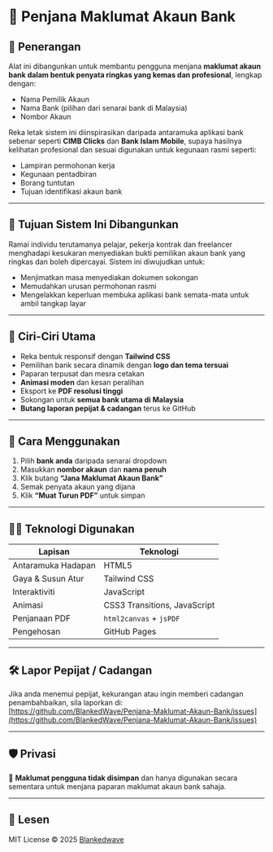 # 💼 Penjana Maklumat Akaun Bank

## 📌 Penerangan

Alat ini dibangunkan untuk membantu pengguna menjana **maklumat akaun bank dalam bentuk penyata ringkas yang kemas dan profesional**, lengkap dengan:
- Nama Pemilik Akaun
- Nama Bank (pilihan dari senarai bank di Malaysia)
- Nombor Akaun

Reka letak sistem ini diinspirasikan daripada antaramuka aplikasi bank sebenar seperti **CIMB Clicks** dan **Bank Islam Mobile**, supaya hasilnya kelihatan profesional dan sesuai digunakan untuk kegunaan rasmi seperti:
- Lampiran permohonan kerja
- Kegunaan pentadbiran
- Borang tuntutan
- Tujuan identifikasi akaun bank

---

## 🎯 Tujuan Sistem Ini Dibangunkan

Ramai individu terutamanya pelajar, pekerja kontrak dan freelancer menghadapi kesukaran menyediakan bukti pemilikan akaun bank yang ringkas dan boleh dipercayai. Sistem ini diwujudkan untuk:
- Menjimatkan masa menyediakan dokumen sokongan
- Memudahkan urusan permohonan rasmi
- Mengelakkan keperluan membuka aplikasi bank semata-mata untuk ambil tangkap layar

---

## 🚀 Ciri-Ciri Utama

- Reka bentuk responsif dengan **Tailwind CSS**
- Pemilihan bank secara dinamik dengan **logo dan tema tersuai**
- Paparan terpusat dan mesra cetakan
- **Animasi moden** dan kesan peralihan
- Eksport ke **PDF resolusi tinggi**
- Sokongan untuk **semua bank utama di Malaysia**
- **Butang laporan pepijat & cadangan** terus ke GitHub

---

## 🧪 Cara Menggunakan

1. Pilih **bank anda** daripada senarai dropdown
2. Masukkan **nombor akaun** dan **nama penuh**
3. Klik butang **“Jana Maklumat Akaun Bank”**
4. Semak penyata akaun yang dijana
5. Klik **“Muat Turun PDF”** untuk simpan

---

## 🧑‍💻 Teknologi Digunakan

| Lapisan | Teknologi |
|--------|-----------|
| Antaramuka Hadapan | HTML5 |
| Gaya & Susun Atur | Tailwind CSS |
| Interaktiviti | JavaScript |
| Animasi | CSS3 Transitions, JavaScript |
| Penjanaan PDF | `html2canvas` + `jsPDF` |
| Pengehosan | GitHub Pages |

---

## 🛠️ Lapor Pepijat / Cadangan

Jika anda menemui pepijat, kekurangan atau ingin memberi cadangan penambahbaikan, sila laporkan di:
 [https://github.com/BlankedWave/Penjana-Maklumat-Akaun-Bank/issues](https://github.com/BlankedWave/Penjana-Maklumat-Akaun-Bank/issues)

---

## 🛡️ Privasi

🔐 **Maklumat pengguna tidak disimpan** dan hanya digunakan secara sementara untuk menjana paparan maklumat akaun bank sahaja.

---

## 📄 Lesen

MIT License © 2025 [Blankedwave](https://github.com/BlankedWave)
